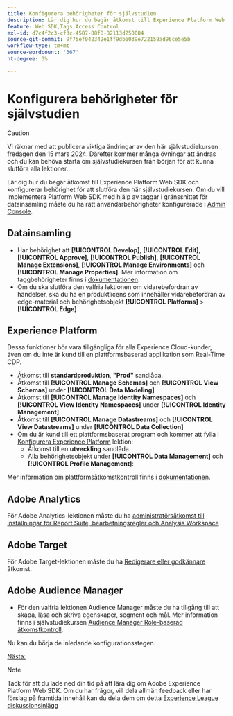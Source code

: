 ```yaml
---
title: Konfigurera behörigheter för självstudien
description: Lär dig hur du begär åtkomst till Experience Platform Web SDK och konfigurerar behörighet för att slutföra självstudiekursen Implementera Adobe Experience Cloud med Web SDK.
feature: Web SDK,Tags,Access Control
exl-id: d7c4f2c3-cf3c-4587-88f8-82113d250084
source-git-commit: 9f75ef042342e1ff9db6039e722159ad96ce5e5b
workflow-type: tm+mt
source-wordcount: '367'
ht-degree: 3%

---
```


# Konfigurera behörigheter för självstudien


>[!CAUTION]
>
>Vi räknar med att publicera viktiga ändringar av den här självstudiekursen fredagen den 15 mars 2024. Därefter kommer många övningar att ändras och du kan behöva starta om självstudiekursen från början för att kunna slutföra alla lektioner.

Lär dig hur du begär åtkomst till Experience Platform Web SDK och konfigurerar behörighet för att slutföra den här självstudiekursen. Om du vill implementera Platform Web SDK med hjälp av taggar i gränssnittet för datainsamling måste du ha rätt användarbehörigheter konfigurerade i [Admin Console](https://adminconsole.adobe.com).

## Datainsamling

* Har behörighet att **[!UICONTROL Develop]**, **[!UICONTROL Edit]**, **[!UICONTROL Approve]**, **[!UICONTROL Publish]**, **[!UICONTROL Manage Extensions]**, **[!UICONTROL Manage Environments]** och **[!UICONTROL Manage Properties]**. Mer information om taggbehörigheter finns i [dokumentationen](https://experienceleague.adobe.com/docs/experience-platform/tags/admin/user-permissions.html).
* Om du ska slutföra den valfria lektionen om vidarebefordran av händelser, ska du ha en produktlicens som innehåller vidarebefordran av edge-material och behörighetsobjekt **[!UICONTROL Platforms]** > **[!UICONTROL Edge]**

## Experience Platform

Dessa funktioner bör vara tillgängliga för alla Experience Cloud-kunder, även om du inte är kund till en plattformsbaserad applikation som Real-Time CDP.

* Åtkomst till **standardproduktion**, **&quot;Prod&quot;** sandlåda.
* Åtkomst till **[!UICONTROL Manage Schemas]** och **[!UICONTROL View Schemas]** under **[!UICONTROL Data Modeling]**
* Åtkomst till **[!UICONTROL Manage Identity Namespaces]** och **[!UICONTROL View Identity Namespaces]** under **[!UICONTROL Identity Management]**
* Åtkomst till **[!UICONTROL Manage Datastreams]** och **[!UICONTROL View Datastreams]** under **[!UICONTROL Data Collection]**
* Om du är kund till ett plattformsbaserat program och kommer att fylla i [Konfigurera Experience Platform](setup-experience-platform.md) lektion:
   * Åtkomst till en **utveckling** sandlåda.
   * Alla behörighetsobjekt under **[!UICONTROL Data Management]** och **[!UICONTROL Profile Management]**:


Mer information om plattformsåtkomstkontroll finns i [dokumentationen](https://experienceleague.adobe.com/docs/experience-platform/access-control/home.html).

## Adobe Analytics

För Adobe Analytics-lektionen måste du ha [administratörsåtkomst till inställningar för Report Suite, bearbetningsregler och Analysis Workspace](https://experienceleague.adobe.com/docs/analytics/admin/admin-console/home.html)

## Adobe Target

För Adobe Target-lektionen måste du ha [Redigerare eller godkännare](https://experienceleague.adobe.com/docs/target/using/administer/manage-users/enterprise/properties-overview.html#section_8C425E43E5DD4111BBFC734A2B7ABC80) åtkomst.

## Adobe Audience Manager

* För den valfria lektionen Audience Manager måste du ha tillgång till att skapa, läsa och skriva egenskaper, segment och mål. Mer information finns i självstudiekursen [Audience Manager Role-baserad åtkomstkontroll](https://experienceleague.adobe.com/docs/audience-manager-learn/tutorials/setup-and-admin/user-management/setting-permissions-with-role-based-access-control.html?lang=en).

Nu kan du börja de inledande konfigurationsstegen.

[Nästa: ](configure-schemas.md)

>[!NOTE]
>
>Tack för att du lade ned din tid på att lära dig om Adobe Experience Platform Web SDK. Om du har frågor, vill dela allmän feedback eller har förslag på framtida innehåll kan du dela dem om detta [Experience League diskussionsinlägg](https://experienceleaguecommunities.adobe.com/t5/adobe-experience-platform-launch/tutorial-discussion-implement-adobe-experience-cloud-with-web/td-p/444996)
